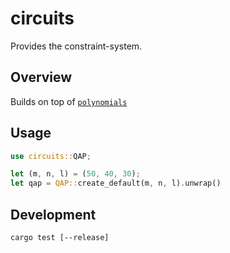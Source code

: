 # circuits

Provides the constraint-system.

## Overview

Builds on top of [`polynomials`]('../polynomials')

## Usage

```rust
use circuits::QAP;

let (m, n, l) = (50, 40, 30);
let qap = QAP::create_default(m, n, l).unwrap()
```

## Development

```commandline
cargo test [--release]
```




